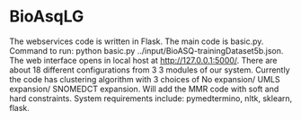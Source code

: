 # BioAsqLG

The webservices code is written in Flask.
The main code is basic.py.
Command to run: python basic.py ../input/BioASQ-trainingDataset5b.json.
The web interface opens in local host at http://127.0.0.1:5000/.
There are about 18 different configurations from 3 3 modules of our system.
Currently the code has clustering algorithm with 3 choices of No expansion/ UMLS expansion/ SNOMEDCT expansion.
Will add the MMR code with soft and hard constraints.
System requirements include: pymedtermino, nltk, sklearn, flask.
